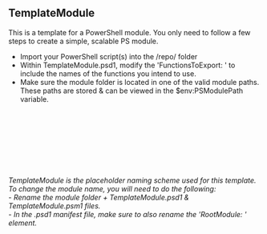 ## TemplateModule ##
This is a template for a PowerShell module. You only need to follow a few steps to create a simple, scalable PS module.
- Import your PowerShell script(s) into the /repo/ folder 
- Within TemplateModule.psd1, modify the 'FunctionsToExport: ' to include the names of the functions you intend to use.
- Make sure the module folder is located in one of the valid module paths. These paths are stored & can be viewed in the $env:PSModulePath variable.


<br><br>
<br><br>
<br><br>


## ##
*TemplateModule is the placeholder naming scheme used for this template. To change the module name, you will need to do the following:*
<br>- *Rename the module folder + TemplateModule.psd1 & TemplateModule.psm1 files.*
<br>- *In the .psd1 manifest file, make sure to also rename the 'RootModule: ' element.*
## ##
